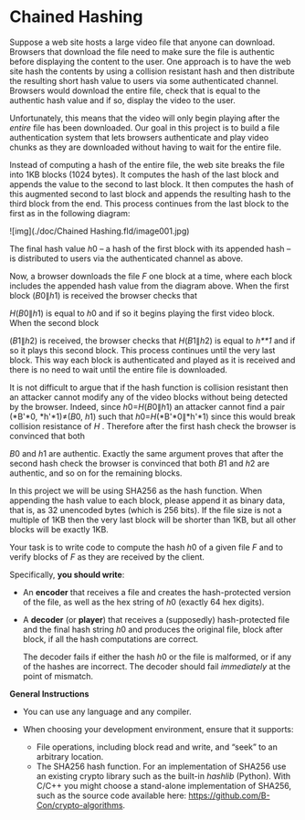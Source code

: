 # Chained Hashing

Suppose a web site hosts a large video file that anyone can download. Browsers that download the file need to make sure the file is authentic before displaying the content to the user. One approach is to have the web site hash the contents by using a collision resistant hash and then distribute the resulting short hash value to users via some authenticated channel. Browsers would download the entire file, check that is equal to the authentic hash value and if so, display the video to the user. 

Unfortunately, this means that the video will only begin playing after the *entire* file has been downloaded. Our goal in this project is to build a file authentication system that lets browsers authenticate and play video chunks as they are downloaded without having to wait for the entire file. 

Instead of computing a hash of the entire file, the web site breaks the file into 1KB blocks (1024 bytes). It computes the hash of the last block and appends the value to the second to last block. It then computes the hash of this augmented second to last block and appends the resulting hash to the third block from the end. This process continues from the last block to the first as in the following diagram: 

![img](./doc/Chained Hashing.fld/image001.jpg)

The final hash value *h*0 – a hash of the first block with its appended hash – is distributed to users via the authenticated channel as above. 

Now, a browser downloads the file *F* one block at a time, where each block includes the appended hash value from the diagram above. When the first block (*B*0∥*h*1) is received the browser checks that 

*H*(*B*0∥*h*1) is equal to *h*0 and if so it begins playing the first video block. When the second block 

(*B*1∥*h*2) is received, the browser checks that *H*(*B*1∥*h*2) is equal to *h**1* and if so it plays this second block. This process continues until the very last block. This way each block is authenticated and played as it is received and there is no need to wait until the entire file is downloaded. 

It is not difficult to argue that if the hash function is collision resistant then an attacker cannot modify any of the video blocks without being detected by the browser. Indeed, since *h*0=*H*(*B*0∥*h*1) an attacker cannot find a pair (*B'*0, *h'*1)≠(*B*0, *h*1) such that *h*0=*H*(*B'*0∥*h'*1) since this would break collision resistance of *H* . Therefore after the first hash check the browser is convinced that both 

*B*0 and *h*1 are authentic. Exactly the same argument proves that after the second hash check the browser is convinced that both *B*1 and *h*2 are authentic, and so on for the remaining blocks. 

In this project we will be using SHA256 as the hash function. When appending the hash value to each block, please append it as binary data, that is, as 32 unencoded bytes (which is 256 bits). If the file size is not a multiple of 1KB then the very last block will be shorter than 1KB, but all other blocks will be exactly 1KB. 

Your task is to write code to compute the hash *h*0 of a given file *F* and to verify blocks of *F* as they are received by the client. 

Specifically, **you should write**: 

- An **encoder** that receives a file and creates the hash-protected version of the file, as well as the hex string of *h*0 (exactly 64 hex digits). 

- A **decoder** (or **player**)      that receives a (supposedly) hash-protected file and the final hash string      *h*0 and produces the original file, block after block, if all the hash computations are correct. 

  The decoder fails if either the hash *h*0 or the file is malformed, or if any of the hashes are incorrect. The decoder should fail *immediately* at the point of mismatch. 

**General Instructions** 

* You can use any language and any compiler.

* When choosing your development environment, ensure that it supports: 
  * File operations, including block read and write, and “seek” to an arbitrary location. 
  * The SHA256 hash function. For an implementation of SHA256 use an existing crypto library such as the built-in *hashlib* (Python). With C/C++ you might choose a stand-alone implementation of SHA256, such as the source code available here: https://github.com/B-Con/crypto-algorithms. 